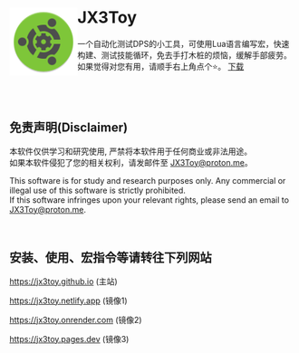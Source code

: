 <div>
  <img width="120" height="120" align="left" src="https://raw.githubusercontent.com/JX3Toy/JX3Toy/main/readme.svg" alt="JX3Toy"/>
  <h1>JX3Toy</h1>
  <p>一个自动化测试DPS的小工具，可使用Lua语言编写宏，快速构建、测试技能循环，免去手打木桩的烦恼，缓解手部疲劳。如果觉得对您有用，请顺手右上角点个⭐。 <a href="https://raw.githubusercontent.com/JX3Toy/JX3Toy/main/JX3Toy.zip">下载</a></p>
</div>

<br>
<br>

## 免责声明(Disclaimer)
本软件仅供学习和研究使用, 严禁将本软件用于任何商业或非法用途。  
如果本软件侵犯了您的相关权利，请发邮件至 <JX3Toy@proton.me>。

This software is for study and research purposes only. Any commercial or illegal use of this software is strictly prohibited.  
If this software infringes upon your relevant rights, please send an email to <JX3Toy@proton.me>.

<br>

## 安装、使用、宏指令等请转往下列网站

<https://jx3toy.github.io> (主站)

<https://jx3toy.netlify.app> (镜像1)

<https://jx3toy.onrender.com> (镜像2)

<https://jx3toy.pages.dev> (镜像3)
